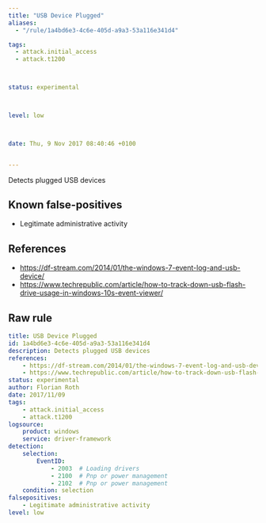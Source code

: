 ```yaml
---
title: "USB Device Plugged"
aliases:
  - "/rule/1a4bd6e3-4c6e-405d-a9a3-53a116e341d4"

tags:
  - attack.initial_access
  - attack.t1200



status: experimental



level: low



date: Thu, 9 Nov 2017 08:40:46 +0100


---
```


Detects plugged USB devices

<!--more-->


## Known false-positives

* Legitimate administrative activity



## References

* https://df-stream.com/2014/01/the-windows-7-event-log-and-usb-device/
* https://www.techrepublic.com/article/how-to-track-down-usb-flash-drive-usage-in-windows-10s-event-viewer/


## Raw rule
```yaml
title: USB Device Plugged
id: 1a4bd6e3-4c6e-405d-a9a3-53a116e341d4
description: Detects plugged USB devices
references:
    - https://df-stream.com/2014/01/the-windows-7-event-log-and-usb-device/
    - https://www.techrepublic.com/article/how-to-track-down-usb-flash-drive-usage-in-windows-10s-event-viewer/
status: experimental
author: Florian Roth
date: 2017/11/09
tags:
    - attack.initial_access
    - attack.t1200
logsource:
    product: windows
    service: driver-framework
detection:
    selection:
        EventID:
            - 2003  # Loading drivers
            - 2100  # Pnp or power management
            - 2102  # Pnp or power management
    condition: selection
falsepositives:
    - Legitimate administrative activity
level: low

```
